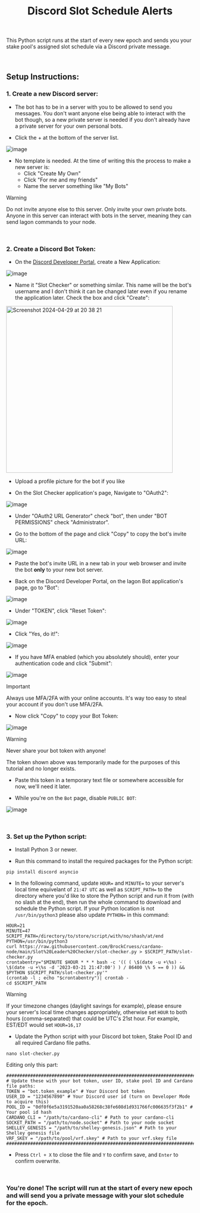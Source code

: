 <h1 align="center">
Discord Slot Schedule Alerts<br/><br/>
</h1>

This Python script runs at the start of every new epoch and sends you your stake pool's assigned slot schedule via a Discord private message.

<br/>

## Setup Instructions:

### 1. Create a new Discord server:

- The bot has to be in a server with you to be allowed to send you messages. You don't want anyone else being able to interact with the bot though, so a new private server is needed if you don't already have a private server for your own personal bots.

- Click the + at the bottom of the server list.

![image](https://github.com/BrockCruess/Iagon/assets/54557110/38c0d805-6d19-4149-847c-f312dad9b879)

- No template is needed. At the time of writing this the process to make a new server is:
  - Click "Create My Own"
  - Click "For me and my friends"
  - Name the server something like "My Bots"

> [!WARNING]
> Do not invite anyone else to this server. Only invite your own private bots. Anyone in this server can interact with bots in the server, meaning they can send Iagon commands to your node.



<br/>

### 2. Create a Discord Bot Token:

- On the [Discord Developer Portal](https://discord.com/developers/applications), create a New Application:

![image](https://github.com/BrockCruess/Iagon/assets/54557110/d139547e-d7f9-4d3b-859f-f67f901f6c08)

- Name it "Slot Checker" or something similar. This name will be the bot's username and I don't think it can be changed later even if you rename the application later. Check the box and click "Create":

<img width="447" alt="Screenshot 2024-04-29 at 20 38 21" src="https://github.com/BrockCruess/cardano-node/assets/54557110/592d5d75-e98f-43fc-b715-4e3d12f70f3c">

- Upload a profile picture for the bot if you like

- On the Slot Checker application's page, Navigate to "OAuth2":

![image](https://github.com/BrockCruess/Iagon/assets/54557110/8182391c-278b-42be-876a-5fc97c28457c)

- Under "OAuth2 URL Generator" check "bot", then under "BOT PERMISSIONS" check "Administrator".

- Go to the bottom of the page and click "Copy" to copy the bot's invite URL:

![image](https://github.com/BrockCruess/Iagon/assets/54557110/5bb3f5f7-a6e5-464e-ac18-df16d5a99b26)

- Paste the bot's invite URL in a new tab in your web browser and invite the bot **only** to your new bot server.

- Back on the Discord Developer Portal, on the Iagon Bot application's page, go to "Bot":

![image](https://github.com/BrockCruess/Iagon/assets/54557110/9d6b3036-ccdb-4892-92ac-848bfc8b662e)

- Under "TOKEN", click "Reset Token":

![image](https://github.com/BrockCruess/Iagon/assets/54557110/d7ded603-8e13-4b14-a018-912305a493be)

- Click "Yes, do it!":

![image](https://github.com/BrockCruess/Iagon/assets/54557110/9bfa13a9-3946-4333-a4da-0f11b3c9ef95)

- If you have MFA enabled (which you absolutely should), enter your authentication code and click "Submit":

![image](https://github.com/BrockCruess/Iagon/assets/54557110/c7c90788-f96d-4a57-aa39-43d2c822cdde)

> [!IMPORTANT]
> Always use MFA/2FA with your online accounts. It's way too easy to steal your account if you don't use MFA/2FA.

- Now click "Copy" to copy your Bot Token:

![image](https://github.com/BrockCruess/Iagon/assets/54557110/006bf318-0462-4941-95ae-9c051d83b7a4)

> [!WARNING]
> Never share your bot token with anyone!
> 
> The token shown above was temporarily made for the purposes of this tutorial and no longer exists.

- Paste this token in a temporary text file or somewhere accessible for now, we'll need it later.

- While you're on the `Bot` page, disable `PUBLIC BOT`:

![image](https://github.com/BrockCruess/Iagon/assets/54557110/19b84941-f6c5-4a4d-97f6-baa62754a5a5)



<br/>

### 3. Set up the Python script:

- Install Python 3 or newer.

- Run this command to install the required packages for the Python script:
```
pip install discord asyncio
```

- In the following command, update `HOUR=` and `MINUTE=` to your server's local time equivelant of `21:47 UTC` as well as `SCRIPT_PATH=` to the directory where you'd like to store the Python script and run it from (with no slash at the end), then run the whole command to download and schedule the Python script. If your Python location is not `/usr/bin/python3` please also update `PYTHON=` in this command:
```
HOUR=21
MINUTE=47
SCRIPT_PATH=/directory/to/store/script/with/no/shash/at/end
PYTHON=/usr/bin/python3
curl https://raw.githubusercontent.com/BrockCruess/cardano-node/main/Slot%20Leader%20Checker/slot-checker.py > $SCRIPT_PATH/slot-checker.py
crontabentry="$MINUTE $HOUR * * * bash -c '(( ( \$(date -u +\%s) - \$(date -u +\%s -d '2023-03-21 21:47:00') ) / 86400 \% 5 == 0 )) && $PYTHON $SCRIPT_PATH/slot-checker.py'"
(crontab -l ; echo "$crontabentry")| crontab -
cd $SCRIPT_PATH
```

> [!WARNING]
> If your timezone changes (daylight savings for example), please ensure your server's local time changes appropriately, otherwise set `HOUR` to both hours (comma-separated) that could be UTC's 21st hour. For example, EST/EDT would set `HOUR=16,17`

- Update the Python script with your Discord bot token, Stake Pool ID and all required Cardano file paths.
```
nano slot-checker.py
```
Editing only this part:
```
##########################################################################################
# Update these with your bot token, user ID, stake pool ID and Cardano file paths:
TOKEN = "bot.token_example" # Your Discord bot token
USER_ID = "1234567890" # Your Discord user id (turn on Developer Mode to acquire this)
POOL_ID = "0df0f6e5a3191520aa0a58268c38fe608d1d931766fc006635f3f2b1" # Your pool id hash
CARDANO_CLI = "/path/to/cardano-cli" # Path to your cardano-cli
SOCKET_PATH = "/path/to/node.socket" # Path to your node socket
SHELLEY_GENESIS = "/path/to/shelley-genesis.json" # Path to your Shelley genesis file
VRF_SKEY = "/path/to/pool/vrf.skey" # Path to your vrf.skey file
##########################################################################################
```

- Press `Ctrl + X` to close the file and `Y` to confirm save, and `Enter` to confirm overwrite.

<br/>

### You're done! The script will run at the start of every new epoch and will send you a private message with your slot schedule for the epoch.
